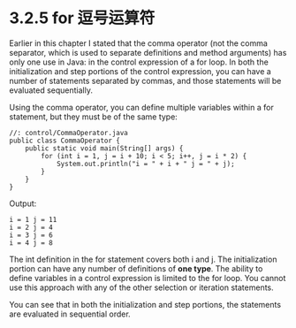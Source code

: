 # 3.2.5 for 逗号运算符 #
Earlier in this chapter I stated that the comma operator (not the comma separator, which is used to separate definitions and method arguments) has only one use in Java: in the control expression of a for loop. In both the initialization and step portions of the control expression, you can have a number of statements separated by commas, and those statements will be evaluated sequentially.  

Using the comma operator, you can define multiple variables within a for statement, but they must be of the same type:
    
    //: control/CommaOperator.java
    public class CommaOperator {
    	public static void main(String[] args) {
    		for (int i = 1, j = i + 10; i < 5; i++, j = i * 2) {
    			System.out.println("i = " + i + " j = " + j);
    		}
    	}
    } 

   Output: 

    i = 1 j = 11 
    i = 2 j = 4 
    i = 3 j = 6 
    i = 4 j = 8

    
The int definition in the for statement covers both i and j. The initialization portion can have any number of definitions of **one type**. The ability to define variables in a control expression is limited to the for loop. You cannot use this approach with any of the other selection or iteration statements.  

You can see that in both the initialization and step portions, the statements are evaluated in sequential order.